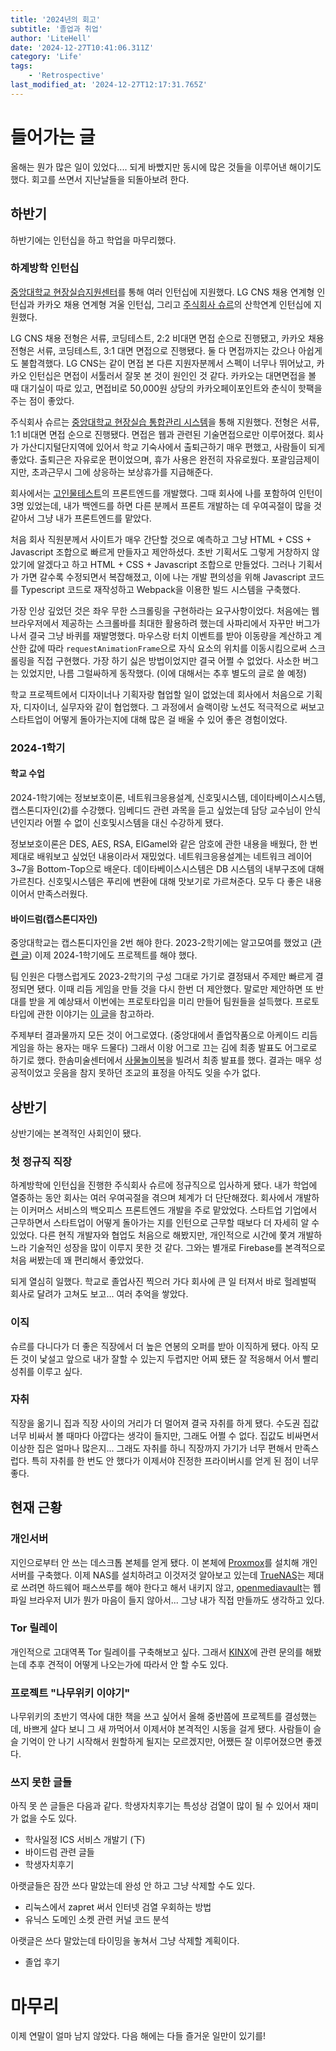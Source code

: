 ```yaml
---
title: '2024년의 회고'
subtitle: '졸업과 취업'
author: 'LiteHell'
date: '2024-12-27T10:41:06.311Z'
category: 'Life'
tags:
    - 'Retrospective'
last_modified_at: '2024-12-27T12:17:31.765Z'
---
```

# 들어가는 글
올해는 뭔가 많은 일이 있었다.... 되게 바빴지만 동시에 많은 것들을 이루어낸 해이기도 했다. 회고를 쓰면서 지난날들을 되돌아보려 한다.

## 하반기
하반기에는 인턴십을 하고 학업을 마무리했다.

### 하계방학 인턴십
[중앙대학교 현장실습지원센터](https://iacf.cau.ac.kr/)를 통해 여러 인턴십에 지원했다. LG CNS 채용 연계형 인턴십과 카카오 채용 연계형 겨울 인턴십, 그리고 [주식회사 슈르](http://www.shuru.co.kr)의 산학연계 인턴십에 지원했다.

LG CNS 채용 전형은 서류, 코딩테스트, 2:2 비대면 면접 순으로 진행됐고, 카카오 채용 전형은 서류, 코딩테스트, 3:1 대면 면접으로 진행됐다. 둘 다 면접까지는 갔으나 아쉽게도 불합격했다. LG CNS는 같이 면접 본 다른 지원자분께서 스펙이 너무나 뛰어났고, 카카오 인턴십은 면접이 서툴러서 잘못 본 것이 원인인 것 같다. 카카오는 대면면접을 볼 때 대기실이 따로 있고, 면접비로 50,000원 상당의 카카오페이포인트와 춘식이 핫팩을 주는 점이 좋았다.

주식회사 슈르는 [중앙대학교 현장실습 통합관리 시스템](https://placement.cau.ac.kr)을 통해 지원했다. 전형은 서류, 1:1 비대면 면접 순으로 진행됐다. 면접은 웹과 관련된 기술면접으로만 이루어졌다. 회사가 가산디지털단지역에 있어서 학교 기숙사에서 출퇴근하기 매우 편했고, 사람들이 되게 좋았다. 출퇴근은 자유로운 편이었으며, 휴가 사용은 완전히 자유로웠다. 포괄임금제이지만, 초과근무시 그에 상응하는 보상휴가를 지급해준다.

회사에서는 [고인물테스트](https://www.youtube.com/watch?v=6WZ5jjVXeF0)의 프론트엔드를 개발했다. 그때 회사에 나를 포함하여 인턴이 3명 있었는데, 내가 백엔드를 하면 다른 분께서 프론트 개발하는 데 우여곡절이 많을 것 같아서 그냥 내가 프론트엔드를 맡았다.

처음 회사 직원분께서 사이트가 매우 간단할 것으로 예측하고 그냥 HTML + CSS + Javascript 조합으로 빠르게 만들자고 제안하셨다. 초반 기획서도 그렇게 거창하지 않았기에 알겠다고 하고 HTML + CSS + Javascript 조합으로 만들었다. 그러나 기획서가 가면 갈수록 수정되면서 복잡해졌고, 이에 나는 개발 편의성을 위해 Javascript 코드를 Typescript 코드로 재작성하고 Webpack을 이용한 빌드 시스템을 구축했다.

가장 인상 깊었던 것은 좌우 무한 스크롤링을 구현하라는 요구사항이었다. 처음에는 웹브라우저에서 제공하는 스크롤바를 최대한 활용하려 했는데 사파리에서 자꾸만 버그가 나서 결국 그냥 바퀴를 재발명했다. 마우스랑 터치 이벤트를 받아 이동량을 계산하고 계산한 값에 따라 `requestAnimationFrame`으로 자식 요소의 위치를 이동시킴으로써 스크롤링을 직접 구현했다. 가장 하기 싫은 방법이었지만 결국 어쩔 수 없었다. 사소한 버그는 있었지만, 나름 그럴싸하게 동작했다. (이에 대해서는 추후 별도의 글로 쓸 예정)

학교 프로젝트에서 디자이너나 기획자랑 협업할 일이 없었는데 회사에서 처음으로 기획자, 디자이너, 실무자와 같이 협업했다. 그 과정에서 슬랙이랑 노션도 적극적으로 써보고 스타트업이 어떻게 돌아가는지에 대해 많은 걸 배울 수 있어 좋은 경험이었다.

### 2024-1학기
#### 학교 수업
2024-1학기에는 정보보호이론, 네트워크응용설계, 신호및시스템, 데이타베이스시스템, 캡스톤디자인(2)를 수강했다. 임베디드 관련 과목을 듣고 싶었는데 담당 교수님이 안식년인지라 어쩔 수 없이 신호및시스템을 대신 수강하게 됐다.

정보보호이론은 DES, AES, RSA, ElGamel와 같은 암호에 관한 내용을 배웠다, 한 번 제대로 배워보고 싶었던 내용이라서 재밌었다. 네트워크응용설계는 네트워크 레이어 3~7을 Bottom-Top으로 배운다. 데이타베이스시스템은 DB 시스템의 내부구조에 대해 가르친다. 신호및시스템은 푸리에 변환에 대해 맛보기로 가르쳐준다. 모두 다 좋은 내용이어서 만족스러웠다.

#### 바이드럼(캡스톤디자인)
중앙대학교는 캡스톤디자인을 2번 해야 한다. 2023-2학기에는 알고모여를 했었고 ([관련 글](/post/retrospective_of_2023)) 이제 2024-1학기에도 프로젝트를 해야 했다.

팀 인원은 다행스럽게도 2023-2학기의 구성 그대로 가기로 결정돼서 주제만 빠르게 결정되면 됐다. 이때 리듬 게임을 만들 것을 다시 한번 더 제안했다. 말로만 제안하면 또 반대를 받을 게 예상돼서 이번에는 프로토타입을 미리 만들어 팀원들을 설득했다. 프로토타입에 관한 이야기는 [이 글](/post/bidrum_and_janggu_controller_prototyping)을 참고하라.

주제부터 결과물까지 모든 것이 어그로였다. (중앙대에서 졸업작품으로 아케이드 리듬 게임을 하는 용자는 매우 드물다) 그래서 이왕 어그로 끄는 김에 최종 발표도 어그로로 하기로 했다. 한솜미술센터에서 [사물놀이복](https://thehansom.com/shop/item.php?it_id=1410694674)을 빌려서 최종 발표를 했다. 결과는 매우 성공적이었고 웃음을 참지 못하던 조교의 표정을 아직도 잊을 수가 없다.

## 상반기
상반기에는 본격적인 사회인이 됐다.

### 첫 정규직 직장
하계방학에 인턴십을 진행한 주식회사 슈르에 정규직으로 입사하게 됐다. 내가 학업에 열중하는 동안 회사는 여러 우여곡절을 겪으며 체계가 더 단단해졌다. 회사에서 개발하는 이커머스 서비스의 백오피스 프론트엔드 개발을 주로 맡았었다. 스타트업 기업에서 근무하면서 스타트업이 어떻게 돌아가는 지를 인턴으로 근무할 때보다 더 자세히 알 수 있었다. 다른 현직 개발자와 협업도 처음으로 해봤지만, 개인적으로 시간에 쫓겨 개발하느라 기술적인 성장을 많이 이루지 못한 것 같다. 그와는 별개로 Firebase를 본격적으로 처음 써봤는데 꽤 편리해서 좋았었다.

되게 열심히 일했다. 학교로 졸업사진 찍으러 가다 회사에 큰 일 터져서 바로 헐레벌떡 회사로 달려가 고쳐도 보고... 여러 추억을 쌓았다.

### 이직
슈르를 다니다가 더 좋은 직장에서 더 높은 연봉의 오퍼를 받아 이직하게 됐다. 아직 모든 것이 낯설고 앞으로 내가 잘할 수 있는지 두렵지만 어찌 됐든 잘 적응해서 어서 빨리 성취를 이루고 싶다.

### 자취
직장을 옮기니 집과 직장 사이의 거리가 더 멀어져 결국 자취를 하게 됐다. 수도권 집값 너무 비싸서 볼 때마다 아깝다는 생각이 들지만, 그래도 어쩔 수 없다. 집값도 비싸면서 이상한 집은 얼마나 많은지... 그래도 자취를 하니 직장까지 가기가 너무 편해서 만족스럽다. 특히 자취를 한 번도 안 했다가 이제서야 진정한 프라이버시를 얻게 된 점이 너무 좋다.

## 현재 근황
### 개인서버
지인으로부터 안 쓰는 데스크톱 본체를 얻게 됐다. 이 본체에 [Proxmox](https://www.proxmox.com)를 설치해 개인 서버를 구축했다. 이제 NAS를 설치하려고 이것저것 알아보고 있는데 [TrueNAS](https://www.truenas.com)는 제대로 쓰려면 하드웨어 패스쓰루를 해야 한다고 해서 내키지 않고, [openmediavault](https://www.openmediavault.org/)는 웹 파일 브라우저 UI가 뭔가 마음이 들지 않아서... 그냥 내가 직접 만들까도 생각하고 있다.

### Tor 릴레이
개인적으로 고대역폭 Tor 릴레이를 구축해보고 싶다. 그래서 [KINX](https://www.kinx.net)에 관련 문의를 해봤는데 추후 견적이 어떻게 나오는가에 따라서 안 할 수도 있다.

### 프로젝트 "나무위키 이야기"
나무위키의 초반기 역사에 대한 책을 쓰고 싶어서 올해 중반쯤에 프로젝트를 결성했는데, 바쁘게 살다 보니 그 새 까먹어서 이제서야 본격적인 시동을 걸게 됐다. 사람들이 슬슬 기억이 안 나기 시작해서 원할하게 될지는 모르겠지만, 어쨌든 잘 이루어졌으면 좋겠다.

### 쓰지 못한 글들
아직 못 쓴 글들은 다음과 같다. 학생자치후기는 특성상 검열이 많이 될 수 있어서 재미가 없을 수도 있다.
 - 학사일정 ICS 서비스 개발기 (下)
 - 바이드럼 관련 글들
 - 학생자치후기

아랫글들은 잠깐 쓰다 말았는데 완성 안 하고 그냥 삭제할 수도 있다.
 - 리눅스에서 zapret 써서 인터넷 검열 우회하는 방법
 - 유닉스 도메인 소켓 관련 커널 코드 분석

아랫글은 쓰다 말았는데 타이밍을 놓쳐서 그냥 삭제할 계획이다.
 - 졸업 후기

# 마무리
이제 연말이 얼마 남지 않았다. 다음 해에는 다들 즐거운 일만이 있기를!